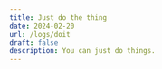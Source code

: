 ```yaml
---
title: Just do the thing
date: 2024-02-20
url: /logs/doit
draft: false
description: You can just do things.
---
```

